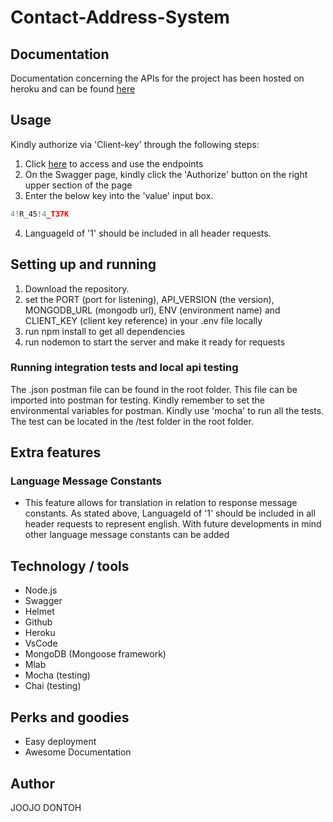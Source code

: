 # Contact-Address-System


## Documentation
Documentation concerning the APIs for the project has been hosted on heroku and can be found <a href="https://demo-contacts-api-airiasia.herokuapp.com/api/v1.0/api-docs/#/">here</a> 

## Usage
Kindly authorize via 'Client-key' through the following steps:
1. Click <a href="https://demo-contacts-api-airiasia.herokuapp.com/api/v1.0/api-docs/#/">here</a>  to access and use the endpoints
2. On the Swagger page, kindly click the 'Authorize' button on the right upper section of the page
3. Enter the below key into the 'value' input box.
```javascript
4!R_45!4_T37K
```
4. LanguageId of '1' should be included in all header requests.   

## Setting up and running
1. Download the repository.
2. set the PORT (port for listening), API_VERSION (the version), MONGODB_URL (mongodb url), ENV (environment name) and CLIENT_KEY (client key reference) in your .env file locally
3. run npm install to get all dependencies
4. run nodemon to start the server and make it ready for requests 

### Running integration tests and local api testing
The .json postman file can be found in the root folder. This file can be imported into postman for testing. Kindly remember to set the environmental variables for postman.
Kindly use 'mocha' to run all the tests. The test can be located in the /test folder in the root folder.

## Extra features
### Language Message Constants
- This feature allows for translation in relation to response message constants. As stated above, LanguageId of '1' should be included in all header requests to represent english. With future developments in mind other language message constants can be added  
## Technology / tools
- Node.js
- Swagger
- Helmet
- Github
- Heroku
- VsCode
- MongoDB (Mongoose framework)
- Mlab
- Mocha (testing)
- Chai (testing)

## Perks and goodies
- Easy deployment
- Awesome Documentation


## Author
JOOJO DONTOH
